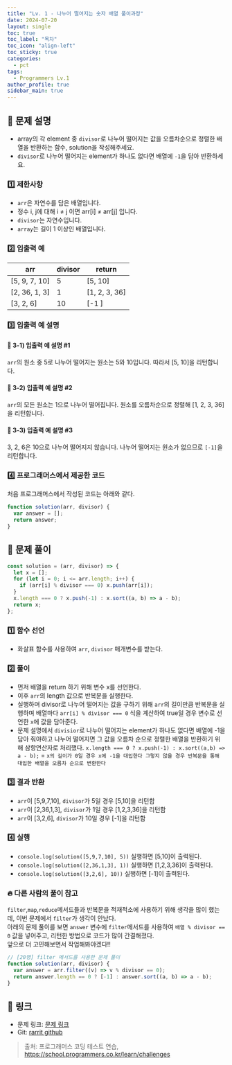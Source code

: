```yaml
---
title: "Lv. 1 - 나누어 떨어지는 숫자 배열 풀이과정"
date: 2024-07-20
layout: single
toc: true
toc_label: "목차"
toc_icon: "align-left"
toc_sticky: true
categories:
  - pct
tags:
  - Programmers Lv.1
author_profile: true
sidebar_main: true
---
```


## :ledger: 문제 설명

- array의 각 element 중 `divisor`로 나누어 떨어지는 값을 오름차순으로 정렬한 배열을 반환하는 함수, solution을 작성해주세요.
- `divisor`로 나누어 떨어지는 element가 하나도 없다면 배열에 `-1`을 담아 반환하세요.

### :one: 제한사항

- `arr`은 자연수를 담은 배열입니다.
- 정수 i, j에 대해 i ≠ j 이면 arr[i] ≠ arr[j] 입니다.
- `divisor`는 자연수입니다.
- `array`는 길이 1 이상인 배열입니다.

### :two: 입출력 예

| arr           | divisor | return        |
| ------------- | ------- | ------------- |
| [5, 9, 7, 10] | 5       | [5, 10]       |
| [2, 36, 1, 3] | 1       | [1, 2, 3, 36] |
| [3, 2, 6]     | 10      | [-1 ]         |

### :three: 입출력 예 설명

#### :pushpin: 3-1) 입출력 예 설명 #1

`arr`의 원소 중 5로 나누어 떨어지는 원소는 5와 10입니다. 따라서 [5, 10]을 리턴합니다.

#### :pushpin: 3-2) 입출력 예 설명 #2

`arr`의 모든 원소는 1으로 나누어 떨어집니다. 원소를 오름차순으로 정렬해 [1, 2, 3, 36]을 리턴합니다.

#### :pushpin: 3-3) 입출력 예 설명 #3

3, 2, 6은 10으로 나누어 떨어지지 않습니다. 나누어 떨어지는 원소가 없으므로 `[-1]`을 리턴합니다.

### :four: 프로그래머스에서 제공한 코드

처음 프로그래머스에서 작성된 코드는 아래와 같다.

```javascript
function solution(arr, divisor) {
  var answer = [];
  return answer;
}
```

## :ledger: 문제 풀이

```javascript
const solution = (arr, divisor) => {
  let x = [];
  for (let i = 0; i <= arr.length; i++) {
    if (arr[i] % divisor === 0) x.push(arr[i]);
  }
  x.length === 0 ? x.push(-1) : x.sort((a, b) => a - b);
  return x;
};
```

### :one: 함수 선언

- 화살표 함수를 사용하여 `arr`, `divisor` 매개변수를 받는다.

### :two: 풀이

- 먼저 배열을 return 하기 위해 변수 x를 선언한다.
- 이후 `arr`의 length 값으로 반복문을 실행한다.
- 실행하며 divisor로 나누어 떨어지는 값을 구하기 위해 `arr`의 길이만큼 반복문을 실행하며 배열마다 `arr[i] % divisor === 0` 식을 계산하여 true일 경우 변수로 선언한 `x`에 값을 담아준다.
- 문제 설명에서 `divisior`로 나누어 떨어지는 element가 하나도 없다면 배열에 -1을 담아 줘야하고 나누어 떨어지면 그 값을 오름차 순으로 정렬한 배열을 반환하기 위해 삼항연산자로 처리했다. `x.length === 0 ? x.push(-1) : x.sort((a,b) => a - b);` = `x의 길이가 0일 경우 x에 -1을 대입한다 그렇지 않을 경우 반복문을 통해 대입한 배열을 오름차 순으로 변환한다`

### :three: 결과 반환

- `arr`이 [5,9,7,10], `divisor`가 5일 경우 [5,10]을 리턴함
- `arr`이 [2,36,1,3], `divisor`가 1일 경우 [1,2,3,36]을 리턴함
- `arr`이 [3,2,6], `divisor`가 10일 경우 [-1]을 리턴함

### :four: 실행

- `console.log(solution([5,9,7,10], 5))` 실행하면 [5,10]이 출력된다.
- `console.log(solution([2,36,1,3], 1))` 실행하면 [1,2,3,36]이 출력된다.
- `console.log(solution([3,2,6], 10))` 실행하면 [-1]이 출력된다.

### :fire: 다른 사람의 풀이 참고

`filter`,`map`,`reduce`메서드들과 반복문을 적재적소에 사용하기 위해 생각을 많이 했는데, 이번 문제에서 `filter`가 생각이 안났다.<br/>
아래의 문제 풀이를 보면 `answer` 변수에 `filter`메서드를 사용하여 `배열 % divisor == 0` 값을 넣어주고, 리턴한 방법으로 코드가 많이 간결해졌다.<br/>
앞으로 더 고민해보면서 작업해봐야겠다!!

```javascript
// [20명] filter 메서드를 사용한 문제 풀이
function solution(arr, divisor) {
  var answer = arr.filter((v) => v % divisor == 0);
  return answer.length == 0 ? [-1] : answer.sort((a, b) => a - b);
}
```

## :link: 링크

- 문제 링크: [문제 링크](https://school.programmers.co.kr/learn/courses/30/lessons/12910)
- Git: [rarrit github](https://github.com/rarrit/programmers-coding-test/tree/main/%ED%94%84%EB%A1%9C%EA%B7%B8%EB%9E%98%EB%A8%B8%EC%8A%A4/1/12910.%E2%80%85%EB%82%98%EB%88%84%EC%96%B4%E2%80%85%EB%96%A8%EC%96%B4%EC%A7%80%EB%8A%94%E2%80%85%EC%88%AB%EC%9E%90%E2%80%85%EB%B0%B0%EC%97%B4)

> 출처: 프로그래머스 코딩 테스트 연습, https://school.programmers.co.kr/learn/challenges
